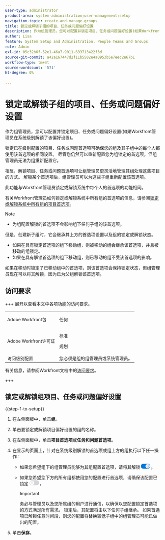 ```yaml
---
user-type: administrator
product-area: system-administration;user-management;setup
navigation-topic: create-and-manage-groups
title: 锁定或解锁子组的项目、任务或问题偏好设置
description: 作为组管理员，您可以配置并锁定项目、任务或问题偏好设置(如果Workfront管理员在系统级别解锁了该偏好设置)。
author: Lisa
feature: System Setup and Administration, People Teams and Groups
role: Admin
exl-id: 05c32b6f-52e1-46a7-9011-633713422f3d
source-git-commit: a42a167447d2f11b5502e4a0953b5e7eec2e67b1
workflow-type: tm+mt
source-wordcount: '571'
ht-degree: 0%

---
```


# 锁定或解锁子组的项目、任务或问题偏好设置

作为组管理员，您可以配置并锁定项目、任务或问题偏好设置(如果Workfront管理员在系统级别解锁了该偏好设置)。

锁定已在级别配置的项目、任务或问题首选项可确保您的组及其子组中的每个人都使用该首选项的相同设置。 尽管您仍然可以重新配置您为组锁定的首选项，但组管理员无法为组重新配置它。

相反，解锁项目、任务或问题首选项可让组管理员更灵活地管理其组处理这些项目的方式。 解锁某个首选项后，组管理员可以为这些子组重新配置该首选项。

此功能与Workfront管理员锁定或解锁系统中每个人的首选项的功能相同。

有关Workfront管理员如何锁定或解锁系统中所有组的首选项的信息，请参阅[锁定或解锁系统中所有组的项目首选项](../../../administration-and-setup/set-up-workfront/configure-system-defaults/lock-or-unlock-project-preferences-for-groups-system.md)。

<!--
<p data-mc-conditions="QuicksilverOrClassic.Draft mode">Unlike other Lock/Unlock articles that start just like this one, we need the steps here. In other areas, the lock/unlock step is part of the article about setting preferences or creating statuses.</p>
-->

>[!NOTE]
>
>* 为组配置解锁的首选项不会影响组下任何子组的该首选项。
>
>  但是，创建新子组时，它会继承其上方的首选项设置以及组的锁定或解锁状态。
>
>* 如果在具有锁定首选项的组下移动组，则被移动的组会继承该首选项，并且被移动的组锁定。
>* 如果在具有解锁首选项的组下移动组，则已移动的组不受该首选项的影响。
>
>  如果在移动时锁定了已移动组中的首选项，则该首选项会保持锁定状态，但组管理员现在可以将其解锁，因为已为父组解锁该首选项。

## 访问要求

+++ 展开以查看本文中各项功能的访问要求。

<table style="table-layout:auto"> 
 <col> 
 <col> 
 <tbody> 
  <tr> 
   <td>Adobe Workfront包</td> 
   <td><p>任何</p></td> 
  </tr> 
  <tr> 
   <td>Adobe Workfront许可证</td> 
   <td><p>标准</p>
       <p>规划</p></td>
  </tr>
  <tr> 
   <td>访问级别配置</td> 
   <td>您必须是组的组管理员或系统管理员。</td>
  </tr>
 </tbody> 
</table>

有关信息，请参阅Workfront文档中的[访问要求](/help/quicksilver/administration-and-setup/add-users/access-levels-and-object-permissions/access-level-requirements-in-documentation.md)。

+++

## 锁定或解锁组项目、任务或问题偏好设置

{{step-1-to-setup}}

1. 在左侧面板中，单击&#x200B;**组**。
1. 单击要锁定或解锁项目偏好设置的组的名称。
1. 在左侧面板中，单击&#x200B;**项目首选项**&#x200B;或&#x200B;**任务和问题首选项**。

1. 在显示的页面上，针对在系统级别解锁的首选项或组上方的组执行以下任一操作：

   * 如果您希望组下的组管理员能够为其组配置首选项，请将其解锁![解锁切换](assets/unlock-toggle-button.png)。
   * 如果您希望您下方的所有组都使用您的配置进行首选项，请确保该配置已锁定![锁定切换](assets/lock-toggle-button.png)。

     >[!IMPORTANT]
     >
     >务必与管理员以及您所属组的用户进行通信，以确保以您配置锁定首选项的方式满足所有需求。 锁定后，其配置将由以下任何子组继承。 如果首选项已解锁任意时间段，则您的配置将替换较低子组中的组管理员可能已做出的配置。

1. 单击&#x200B;**保存**。
